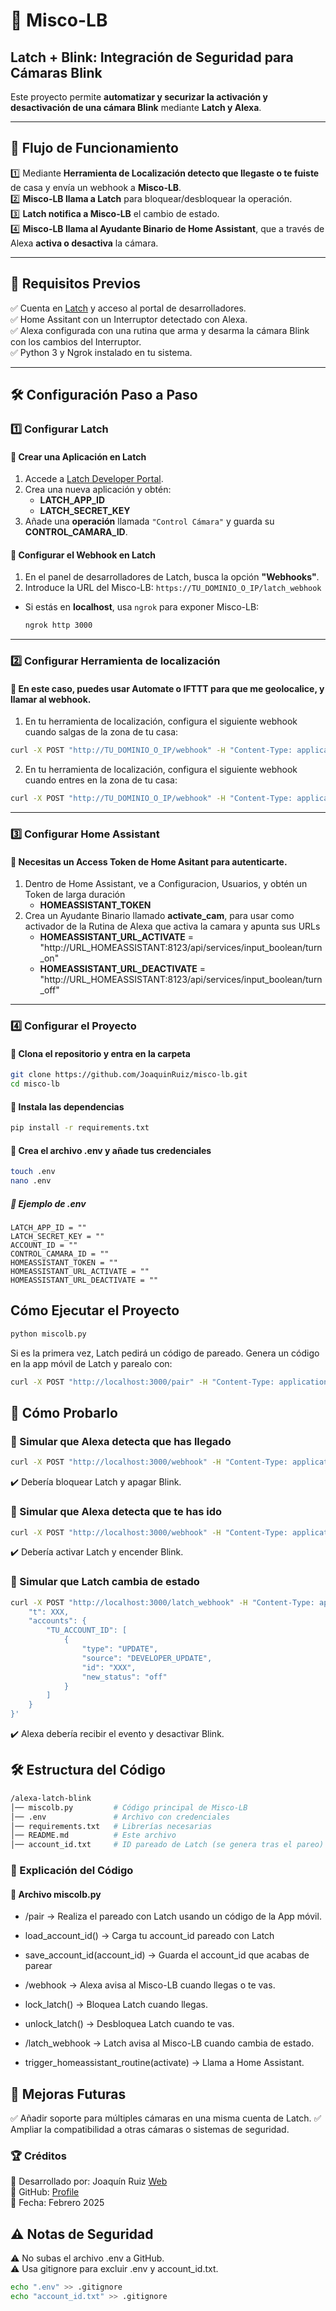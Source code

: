# 🔐 Misco-LB
## Latch + Blink: Integración de Seguridad para Cámaras Blink

Este proyecto permite **automatizar y securizar la activación y desactivación de una cámara Blink** mediante **Latch y Alexa**.

---

## 🚀 **Flujo de Funcionamiento**
1️⃣ Mediante **Herramienta de Localización detecto que llegaste o te fuiste** de casa y envía un webhook a **Misco-LB**.  
2️⃣ **Misco-LB llama a Latch** para bloquear/desbloquear la operación.  
3️⃣ **Latch notifica a Misco-LB** el cambio de estado.  
4️⃣ **Misco-LB llama al Ayudante Binario de Home Assistant**, que a través de Alexa **activa o desactiva** la cámara.  

---

## 📌 **Requisitos Previos**
✅ Cuenta en [Latch](https://latch.tu.com/) y acceso al portal de desarrolladores.  
✅ Home Assitant con un Interruptor detectado con Alexa.  
✅ Alexa configurada con una rutina que arma y desarma la cámara Blink con los cambios del Interruptor.  
✅ Python 3 y Ngrok instalado en tu sistema.  

---

## 🛠 **Configuración Paso a Paso**
### 1️⃣ **Configurar Latch**
#### 🔹 **Crear una Aplicación en Latch**
1. Accede a [Latch Developer Portal](https://latch.tu.com/developers).
2. Crea una nueva aplicación y obtén:
   - **LATCH_APP_ID**
   - **LATCH_SECRET_KEY**
3. Añade una **operación** llamada `"Control Cámara"` y guarda su **CONTROL_CAMARA_ID**.

#### 🔹 **Configurar el Webhook en Latch**
1. En el panel de desarrolladores de Latch, busca la opción **"Webhooks"**.
2. Introduce la URL del Misco-LB:
```https://TU_DOMINIO_O_IP/latch_webhook```
- Si estás en **localhost**, usa `ngrok` para exponer Misco-LB:
  ```bash
  ngrok http 3000
  ```

---

### 2️⃣ **Configurar Herramienta de localización**
#### 🔹 En este caso, puedes usar Automate o IFTTT para que me geolocalice, y llamar al webhook. 
1. En tu herramienta de localización, configura el siguiente webhook cuando salgas de la zona de tu casa:
```bash 
curl -X POST "http://TU_DOMINIO_O_IP/webhook" -H "Content-Type: application/json" -d '{"action": "left"}'
```
2. En tu herramienta de localización, configura el siguiente webhook cuando entres en la zona de tu casa:
```bash 
curl -X POST "http://TU_DOMINIO_O_IP/webhook" -H "Content-Type: application/json" -d '{"action": "arrived"}'
```

---

### 3️⃣ **Configurar Home Assistant**
#### 🔹 Necesitas un Access Token de Home Asitant para autenticarte. 
1. Dentro de Home Assistant, ve a Configuracion, Usuarios, y obtén un Token de larga duración
    - **HOMEASSISTANT_TOKEN**
2. Crea un Ayudante Binario llamado **activate_cam**, para usar como activador de la Rutina de Alexa que activa la camara y apunta sus URLs
    - **HOMEASSISTANT_URL_ACTIVATE** = "http://URL_HOMEASSISTANT:8123/api/services/input_boolean/turn_on"
    - **HOMEASSISTANT_URL_DEACTIVATE** = "http://URL_HOMEASSISTANT:8123/api/services/input_boolean/turn_off"

---

### 4️⃣ **Configurar el Proyecto**
#### 🔹 **Clona el repositorio y entra en la carpeta**
```bash
git clone https://github.com/JoaquinRuiz/misco-lb.git
cd misco-lb
```
#### 🔹 Instala las dependencias
```bash
pip install -r requirements.txt
```
#### 🔹 Crea el archivo .env y añade tus credenciales
```bash
touch .env
nano .env
```
##### 📌 Ejemplo de .env
```env
LATCH_APP_ID = "" 
LATCH_SECRET_KEY = ""
ACCOUNT_ID = ""
CONTROL_CAMARA_ID = ""
HOMEASSISTANT_TOKEN = ""
HOMEASSISTANT_URL_ACTIVATE = ""
HOMEASSISTANT_URL_DEACTIVATE = ""
```
## Cómo Ejecutar el Proyecto
```bash
python miscolb.py
```
Si es la primera vez, Latch pedirá un código de pareado.
Genera un código en la app móvil de Latch y parealo con:
```bash
curl -X POST "http://localhost:3000/pair" -H "Content-Type: application/json" -d '{"pair_code": "ABC123"}'
```
## 🚀 Cómo Probarlo   
### 🔹 Simular que Alexa detecta que has llegado
```bash
curl -X POST "http://localhost:3000/webhook" -H "Content-Type: application/json" -d '{"action": "arrived"}'
```
✔️ Debería bloquear Latch y apagar Blink.
### 🔹 Simular que Alexa detecta que te has ido
```bash
curl -X POST "http://localhost:3000/webhook" -H "Content-Type: application/json" -d '{"action": "left"}'
```
✔️ Debería activar Latch y encender Blink.

### 🔹 Simular que Latch cambia de estado
```bash
curl -X POST "http://localhost:3000/latch_webhook" -H "Content-Type: application/json" -d '{
    "t": XXX,
    "accounts": {
        "TU_ACCOUNT_ID": [
            {
                "type": "UPDATE",
                "source": "DEVELOPER_UPDATE",
                "id": "XXX",
                "new_status": "off"
            }
        ]
    }
}'
```
✔️ Alexa debería recibir el evento y desactivar Blink.

## 🛠 Estructura del Código
```bash
/alexa-latch-blink
│── miscolb.py         # Código principal de Misco-LB
│── .env               # Archivo con credenciales
│── requirements.txt   # Librerías necesarias
│── README.md          # Este archivo
│── account_id.txt     # ID pareado de Latch (se genera tras el pareo)
```
### 📜 Explicación del Código   
#### 📌 Archivo miscolb.py

- /pair → Realiza el pareado con Latch usando un código de la App móvil.   
- load_account_id() → Carga tu account_id pareado con Latch
- save_account_id(account_id) → Guarda el account_id que acabas de parear

- /webhook → Alexa avisa al Misco-LB cuando llegas o te vas.   
- lock_latch() → Bloquea Latch cuando llegas.   
- unlock_latch() → Desbloquea Latch cuando te vas.   

- /latch_webhook → Latch avisa al Misco-LB cuando cambia de estado.   
- trigger_homeassistant_routine(activate) → Llama a Home Assistant. 

## 🚀 Mejoras Futuras
✅ Añadir soporte para múltiples cámaras en una misma cuenta de Latch.
✅ Ampliar la compatibilidad a otras cámaras o sistemas de seguridad.

### 🏆 Créditos   
🔹 Desarrollado por: Joaquín Ruiz [Web](https://jokiruiz.com)   
🔹 GitHub: [Profile](https://github.com/JoaquinRuiz)   
🔹 Fecha: Febrero 2025

## ⚠️ Notas de Seguridad   
⚠️ No subas el archivo .env a GitHub.   
⚠️ Usa gitignore para excluir .env y account_id.txt.

```bash
echo ".env" >> .gitignore
echo "account_id.txt" >> .gitignore
```